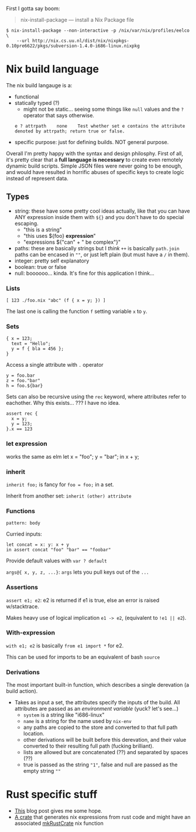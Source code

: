 First I gotta say boom:

> nix-install-package — install a Nix Package file

```
$ nix-install-package --non-interactive -p /nix/var/nix/profiles/eelco \
    --url http://nix.cs.uu.nl/dist/nix/nixpkgs-0.10pre6622/pkgs/subversion-1.4.0-i686-linux.nixpkg
```

# Nix build language

The nix build langauge is a:
- functional
- statically typed (?)
    - might not be static... seeing some things like `null` values and the
      `?` operator that says otherwise.
    ```
    e ? attrpath	none	Test whether set e contains the attribute denoted by attrpath; return true or false.
    ```
- specific purpose: just for defining builds. NOT general purpose.

Overall I'm pretty happy with the syntax and design philosphy. First of all, it's
pretty clear that a **full language is necessary** to create even remotely
dynamic build scripts. Simple JSON files were never going to be enough, and
would have resulted in horrific abuses of specific keys to create logic instead
of represent data.



## Types
- string: these have some pretty cool ideas actually, like that you can have
  ANY expression inside them with `${}` and you don't have to do special escaping.
    - "this is a string"
    - "this uses ${foo} **expression**"
    - "expressions ${"can" + " be complex"}"
- paths: these are basically strings but I *think* `++` is basically `path.join`
  paths can be encased in `""`, or just left plain (but must have a `/` in them).
- integer: pretty self explanatory
- boolean: true or false
- null: boooooo... kinda. It's fine for this application I think...

### Lists
```
[ 123 ./foo.nix "abc" (f { x = y; }) ]
```

The last one is calling the function `f` setting variable `x` to `y`.

### Sets
```
{ x = 123;
  text = "Hello";
  y = f { bla = 456 };
}
```

Access a single attribute with `.` operator
```
y = foo.bar
z = foo."bar"
h = foo.${bar}
```

Sets can also be recursive using the `rec` keyword, where attributes refer to
eachother. Why this exists...  ??? I have no idea.

```
assert rec {
  x = y;
  y = 123;
}.x == 123
```

### let expression

works the same as elm
let
  x = "foo";
  y = "bar";
in x + y;

### inherit

`inherit foo;` is fancy for `foo = foo;` in a set.

Inherit from another set: `inherit (other) attribute`

### Functions

`pattern: body`

Curried inputs:

```
let concat = x: y: x + y
in assert concat "foo" "bar" == "foobar"
```

Provide default values with `var ? default`

`args@{ x, y, z, ...}`: `args` lets you pull keys out of the `...`

### Assertions

`assert e1; e2`: e2 is returned if e1 is true, else an error is raised w/stacktrace.

Makes heavy use of logical implication `e1 -> e2`, (equivalent to `!e1 || e2`).

### With-expression

`with e1; e2` is basically `from e1 import *` for e2.

This can be used for imports to be an equivalent of bash `source`

### Derivations
The most important built-in function, which describes a single derevation (a build action).
- Takes as input a set, the attributes specify the inputs of the build. All attributes
  are passed as an *environment variable* (yuck? let's see...)
    - `system` is a string like "i686-linux"
    - `name` is a string for the name used by `nix-env`
    - any paths are copied to the store and converted to that full path location.
    - other derivations will be built before this derevation, and their value
      converted to their resulting full path (fucking brilliant).
    - lists are allowed but are concatenated (??) and separated by spaces (??)
    - true is passed as the string `"1"`, false and null are passed as the empty
      string `""`

# Rust specific stuff
- [This][1] blog post gives me some hope.
- [A crate](https://nest.pijul.com/pmeunier/nix-rust) that generates nix expressions
  from rust code and might have an associated [mkRustCrate][2] nix function

[1]:https://jakob.gillich.me/post/2016-03-22-self-contained-development-environments-using-nix/
[2]: https://github.com/NixOS/nixpkgs/pull/24991
